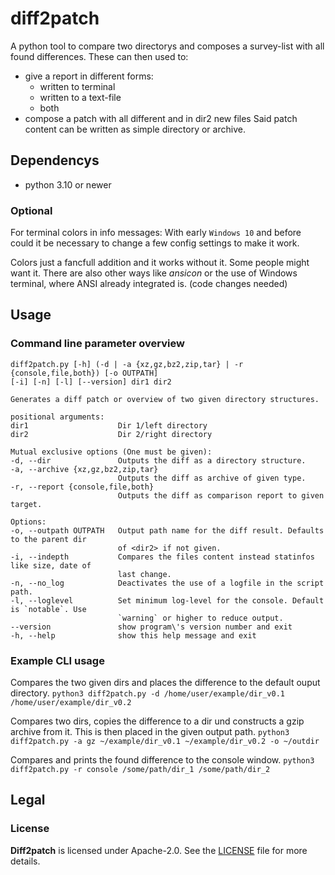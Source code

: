 # diff2patch
A python tool to compare two directorys and composes a survey-list with all found
differences. These can then used to:
- give a report in different forms:
  - written to terminal
  - written to a text-file
  - both 
- compose a patch with all different and in dir2 new files
Said patch content can be written as simple directory or archive.

## Dependencys
- python 3.10 or newer
### Optional
For terminal colors in info messages: With early `Windows 10` and before could it be
necessary to change a few config settings to make it work.

Colors just a fancfull addition and it works without it. Some people might want it. There
are also other ways like _ansicon_ or the use of Windows terminal, where ANSI already
integrated is. (code changes needed)

## Usage
### Command line parameter overview
```
diff2patch.py [-h] (-d | -a {xz,gz,bz2,zip,tar} | -r {console,file,both}) [-o OUTPATH]
[-i] [-n] [-l] [--version] dir1 dir2

Generates a diff patch or overview of two given directory structures.

positional arguments:
dir1                    Dir 1/left directory
dir2                    Dir 2/right directory

Mutual exclusive options (One must be given):
-d, --dir               Outputs the diff as a directory structure.
-a, --archive {xz,gz,bz2,zip,tar}
                        Outputs the diff as archive of given type.
-r, --report {console,file,both}
                        Outputs the diff as comparison report to given target.

Options:
-o, --outpath OUTPATH   Output path name for the diff result. Defaults to the parent dir
                        of <dir2> if not given.
-i, --indepth           Compares the files content instead statinfos like size, date of
                        last change.
-n, --no_log            Deactivates the use of a logfile in the script path.
-l, --loglevel          Set minimum log-level for the console. Default is `notable`. Use
                        `warning` or higher to reduce output.         
--version               show program\'s version number and exit
-h, --help              show this help message and exit
```


### Example CLI usage
Compares the two given dirs and places the difference to the default ouput directory.
`python3 diff2patch.py -d /home/user/example/dir_v0.1 /home/user/example/dir_v0.2`

Compares two dirs, copies the difference to a dir und constructs a gzip archive from
it. This is then placed in the given output path.
`python3 diff2patch.py -a gz ~/example/dir_v0.1 ~/example/dir_v0.2 -o ~/outdir`

Compares and prints the found difference to the console window.
`python3 diff2patch.py -r console /some/path/dir_1 /some/path/dir_2`

<!-- ### Motivation -->

## Legal
### License

__Diff2patch__ is licensed under Apache-2.0. See the [LICENSE](LICENSE) file for more
details.